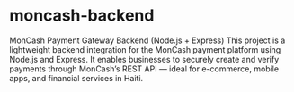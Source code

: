 # moncash-backend
 MonCash Payment Gateway Backend (Node.js + Express) This project is a lightweight backend integration for the MonCash payment platform using Node.js and Express. It enables businesses to securely create and verify payments through MonCash’s REST API — ideal for e-commerce, mobile apps, and financial services in Haiti.
